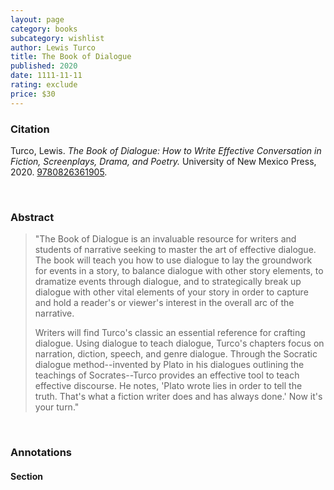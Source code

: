 ```yaml
---
layout: page
category: books
subcategory: wishlist
author: Lewis Turco
title: The Book of Dialogue
published: 2020
date: 1111-11-11
rating: exclude
price: $30
---
```


### Citation

Turco, Lewis. *The Book of Dialogue: How to Write Effective Conversation in Fiction, Screenplays, Drama, and Poetry.* University of New Mexico Press, 2020. [9780826361905](https://www.unmpress.com/9780826361905/the-book-of-dialogue/).

<br>

### Abstract

> "The Book of Dialogue is an invaluable resource for writers and students of narrative seeking to master the art of effective dialogue. The book will teach you how to use dialogue to lay the groundwork for events in a story, to balance dialogue with other story elements, to dramatize events through dialogue, and to strategically break up dialogue with other vital elements of your story in order to capture and hold a reader's or viewer's interest in the overall arc of the narrative.
>
> Writers will find Turco's classic an essential reference for crafting dialogue. Using dialogue to teach dialogue, Turco's chapters focus on narration, diction, speech, and genre dialogue. Through the Socratic dialogue method--invented by Plato in his dialogues outlining the teachings of Socrates--Turco provides an effective tool to teach effective discourse. He notes, 'Plato wrote lies in order to tell the truth. That's what a fiction writer does and has always done.' Now it's your turn."

<br>

### Annotations

#### Section

<br>
